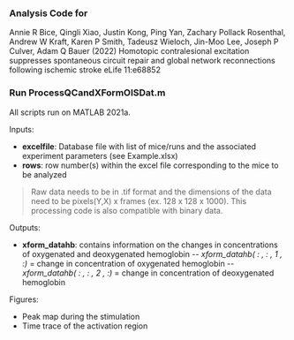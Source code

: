### Analysis Code for

Annie R Bice, Qingli Xiao, Justin Kong, Ping Yan, Zachary Pollack Rosenthal, Andrew W Kraft, Karen P Smith, Tadeusz Wieloch, Jin-Moo Lee, Joseph P Culver, Adam Q Bauer (2022) Homotopic contralesional excitation suppresses spontaneous circuit repair and global network reconnections following ischemic stroke eLife 11:e68852


### Run ProcessQCandXFormOISDat.m
All scripts run on MATLAB 2021a.

Inputs:
- **excelfile**: Database file with list of mice/runs and the associated experiment parameters (see Example.xlsx)
- **rows**: row number(s) within the excel file corresponding to the mice to be analyzed
> Raw data needs to be in .tif format and the dimensions of the data need to be pixels(Y,X) x frames (ex. 128 x 128 x 1000). This processing code is also compatible with binary data.

Outputs:
- **xform_datahb**: contains information on the changes in concentrations of oxygenated and deoxygenated hemoglobin
-- *xform_datahb( : , : , 1 , :)* = change in concentration of oxygenated hemoglobin
-- *xform_datahb( : , : , 2 , :)* = change in concentration of deoxygenated hemoglobin

Figures:
- Peak map during the stimulation
- Time trace of the activation region

